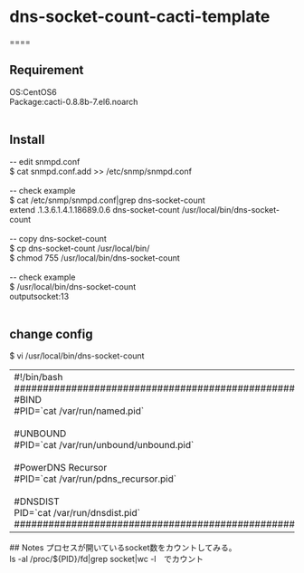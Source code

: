 # dns-socket-count-cacti-template

====
<br>
## Requirement<br>
OS:CentOS6<br>
Package:cacti-0.8.8b-7.el6.noarch<br>
<br>
## Install<br>
-- edit snmpd.conf<br>
$ cat snmpd.conf.add >> /etc/snmp/snmpd.conf<br>
<br>
-- check example<br>
$ cat /etc/snmp/snmpd.conf|grep dns-socket-count<br>
extend .1.3.6.1.4.1.18689.0.6 dns-socket-count /usr/local/bin/dns-socket-count<br>
<br>
-- copy dns-socket-count<br>
$ cp dns-socket-count /usr/local/bin/<br>
$ chmod 755 /usr/local/bin/dns-socket-count<br>
<br>
-- check example<br>
$ /usr/local/bin/dns-socket-count<br>
outputsocket:13<br>
<br>
## change config<br>
$ vi /usr/local/bin/dns-socket-count<br>
<table width="800"><tr><td>
#!/bin/bash<br>
##############################################################<br>
#BIND<br>
#PID=`cat /var/run/named.pid`<br>
<br>
#UNBOUND<br>
#PID=`cat /var/run/unbound/unbound.pid`<br>
<br>
#PowerDNS Recursor<br>
#PID=`cat /var/run/pdns_recursor.pid`<br>
<br>
#DNSDIST<br>
PID=`cat /var/run/dnsdist.pid`<br>
##############################################################<br>
</td></tr></table>
## Notes
プロセスが開いているsocket数をカウントしてみる。<br>
ls -al /proc/${PID}/fd|grep socket|wc -l　でカウント<br>
